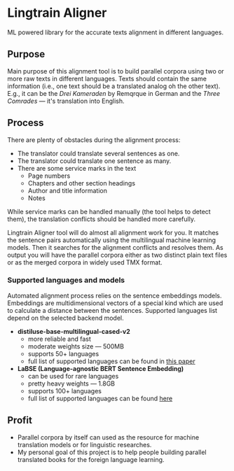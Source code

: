 # Lingtrain Aligner

ML powered library for the accurate texts alignment in different languages.

## Purpose

Main purpose of this alignment tool is to build parallel corpora using two or more raw texts in different languages. Texts should contain the same information (i.e., one text should be a translated analog oh the other text). E.g., it can be the _Drei Kameraden_ by Remqrque in German and the _Three Comrades_ — it's translation into English.

## Process

There are plenty of obstacles during the alignment process:

- The translator could translate several sentences as one.
- The translator could translate one sentence as many.
- There are some service marks in the text
    - Page numbers
    - Chapters and other section headings
    - Author and title information
    - Notes

While service marks can be handled manually (the tool helps to detect them), the translation conflicts should be handled more carefully.

Lingtrain Aligner tool will do almost all alignment work for you. It matches the sentence pairs automatically using the multilingual machine learning models. Then it searches for the alignment conflicts and resolves them. As output you will have the parallel corpora either as two distinct plain text files or as the merged corpora in widely used TMX format.

### Supported languages and models

Automated alignment process relies on the sentence embeddings models. Embeddings are multidimensional vectors of a special kind which are used to calculate a distance between the sentences. Supported languages list depend on the selected backend model.

- **distiluse-base-multilingual-cased-v2**
  - more reliable and fast
  - moderate weights size — 500MB
  - supports 50+ languages
  - full list of supported languages can be found in [this paper](https://arxiv.org/abs/2004.09813)
- **LaBSE (Language-agnostic BERT Sentence Embedding)**
  - can be used for rare languages
  - pretty heavy weights — 1.8GB
  - supports 100+ languages
  - full list of supported languages can be found [here](https://arxiv.org/abs/2007.01852)

## Profit

- Parallel corpora by itself can used as the resource for machine translation models or for linguistic researches.
- My personal goal of this project is to help people building parallel translated books for the foreign language learning. 


